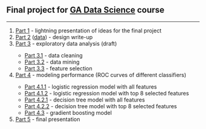 ## Final project for [GA Data Science](https://generalassemb.ly/education/data-science) course

---


<ol>
  <li><a href="./final_project/final_project_part_1.pptx">Part 1</a> - lightning presentation of ideas for the final project</li>
  <li><a href="./final_project/final_project_part_2.md">Part 2</a> (<a href="./final_project/final_project_part_2.ipynb">data</a>) - design write-up</li>
  <li><a href="./final_project/final_project_part_3_0_exploratory_draft.ipynb">Part 3</a> - exploratory data analysis (draft)</li>
  <ul>
    <li><a href="./final_project/final_project_part_3_1_data_cleaning.ipynb">Part 3.1</a> - data cleaning</li>
    <li><a href="./final_project/final_project_part_3_2_data_mining.ipynb">Part 3.2</a> - data mining</li>
    <li><a href="./final_project/final_project_part_3_3_feature_selection.ipynb">Part 3.3</a> - feature selection</li>
  </ul>
  <li><a href="./final_project/final_project_part_4_0_modeling_performance.ipynb">Part 4</a> - modeling performance (ROC curves of different classifiers)</li>
  <ul>
    <li><a href="./final_project/final_project_part_4_1_logistic_regression.ipynb">Part 4.1.1</a> - logistic regression model with all features</li>
    <li><a href="./final_project/final_project_part_4_1_logistic_regression_fs.ipynb">Part 4.1.2</a> - logistic regression model with top 8 selected features</li>
    <li><a href="./final_project/final_project_part_4_2_decision_tree.ipynb">Part 4.2.1</a> - decision tree model with all features</li>
    <li><a href="./final_project/final_project_part_4_2_decision_tree_fs.ipynb">Part 4.2.2</a> - decision tree model with top 8 selected features</li>
    <li><a href="./final_project/final_project_part_4_3_gradient_boosting.ipynb">Part 4.3</a> - gradient boosting model</li>
  </ul>
  <li><a href="./final_project.pdf">Part 5</a> - final presentation</li>
</ol>
